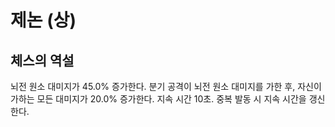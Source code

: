 # 제논 (상)

## 체스의 역설

뇌전 원소 대미지가 45.0% 증가한다. 분기 공격이 뇌전 원소 대미지를 가한 후, 자신이 가하는 모든 대미지가 20.0% 증가한다. 지속 시간 10초. 중복 발동 시 지속 시간을 갱신한다.
